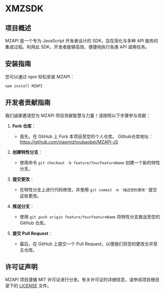 # XMZSDK

## 项目概述
MZAPI 是一个专为 JavaScript 开发者设计的 SDK，旨在简化与多种 API 服务的集成过程。利用此 SDK，开发者能够高效、便捷地执行各类 API 调用任务。

## 安装指南

您可以通过 npm 轻松安装 MZAPI：

```bash
npm install MZAPI
```

## 开发者贡献指南

我们诚挚邀请您为 MZAPI 项目贡献智慧与力量！请按照以下步骤参与贡献：

1. **Fork 仓库**：
   - 首先，在 GitHub 上 Fork 本项目至您的个人仓库。
   Github仓库地址：https://github.com/xiaomizhoubaobei/MZAPI-JS

2. **创建特性分支**：
   - 使用命令 `git checkout -b feature/YourFeatureName` 创建一个新的特性分支。

3. **提交更改**：
   - 在特性分支上进行代码修改，并使用 `git commit -m '描述您的更改'` 提交这些更改。

4. **推送分支**：
   - 使用 `git push origin feature/YourFeatureName` 将特性分支推送至您的 GitHub 仓库。

5. **提交 Pull Request**：
   - 最后，在 GitHub 上提交一个 Pull Request，以便我们将您的更改合并至主仓库。

## 许可证声明

MZAPI 项目遵循 MIT 许可证进行分发。有关许可证的详细信息，请参阅项目根目录下的 [LICENSE](LICENSE) 文件。